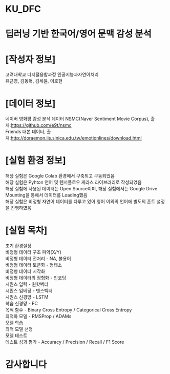 # KU_DFC
# 딥러닝 기반 한국어/영어 문맥 감성 분석

# [작성자 정보]
고려대학교 디지털융합과정 인공지능과자연어처리<br>
유근영, 김동혁, 김세윤, 이호현<br>

# [데이터 정보]
네이버 영화평 감성 분석 데이터 NSMC(Naver Sentiment Movie Corpus), 출처:https://github.com/e9t/nsmc <br>
Friends 대본 데이터, 출처:http://doraemon.iis.sinica.edu.tw/emotionlines/download.html <br>

# [실험 환경 정보]
해당 실험은 Google Colab 환경에서 구축되고 구동되었음 <br>
해당 실험은 Pyhton 언어 및 텐서플로우 케라스 라이브러리로 작성되었음 <br>
해당 실험에 사용된 데이터는 Open Source이며, 해당 실험에서는 Google Drive Mounting을 통해서 데이터를 Loading했음 <br>
해당 실험은 비정형 자연어 데이터를 다루고 있어 영어 이외의 언어에 별도의 폰트 설정을 진행하였음 <br>

# [실험 목차]
초기 환경설정 <br>
비정형 데이터 구조 파악(X/Y) <br>
비정형 데이터 전처리 - NA, 불용어 <br>
비정형 데이터 토큰화 - 형태소 <br>
비정형 데이터 시각화 <br>
비정형 데이터의 정형화 - 인코딩 <br>
시퀀스 입력 - 원핫벡터 <br>
시퀀스 임베딩 - 덴스벡터 <br>
시퀀스 신경망 - LSTM <br>
학습 신경망 - FC <br>
목적 함수 - Binary Cross Entropy / Categorical Cross Entropy <br>
최적화 모델 - RMSProp / ADAMs <br>
모델 학습 <br>
최적 모델 선정 <br>
모델 테스트 <br>
테스트 성과 평가 - Accuracy / Precision / Recall / F1 Score <br>

# 감사합니다 <br>
